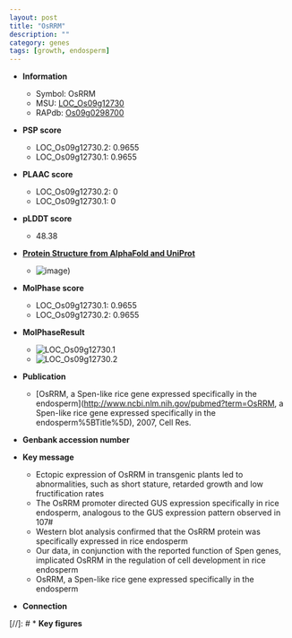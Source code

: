 ```yaml
---
layout: post
title: "OsRRM"
description: ""
category: genes
tags: [growth, endosperm]
---
```


* **Information**  
    + Symbol: OsRRM  
    + MSU: [LOC_Os09g12730](http://rice.plantbiology.msu.edu/cgi-bin/ORF_infopage.cgi?orf=LOC_Os09g12730)  
    + RAPdb: [Os09g0298700](http://rapdb.dna.affrc.go.jp/viewer/gbrowse_details/irgsp1?name=Os09g0298700)  

* **PSP score**  
    + LOC_Os09g12730.2: 0.9655 
    + LOC_Os09g12730.1: 0.9655 

* **PLAAC score**  
    + LOC_Os09g12730.2: 0 
    + LOC_Os09g12730.1: 0 

* **pLDDT score**
    + 48.38

* **[Protein Structure from AlphaFold and UniProt](https://www.uniprot.org/uniprotkb/Q0J2U0/entry#structure)**
    + ![image](https://ricepsp.github.io/images/Q0/AF-Q0J2U0-F1.png))

* **MolPhase score**
    + LOC_Os09g12730.1: 0.9655
    + LOC_Os09g12730.2: 0.9655

* **MolPhaseResult**
    + ![LOC_Os09g12730.1](https://ricepsp.github.io/pictures/LOC_Os09g/LOC_Os09g12730.1.png)
    + ![LOC_Os09g12730.2](https://ricepsp.github.io/pictures/LOC_Os09g/LOC_Os09g12730.2.png)

* **Publication**  
    + [OsRRM, a Spen-like rice gene expressed specifically in the endosperm](http://www.ncbi.nlm.nih.gov/pubmed?term=OsRRM, a Spen-like rice gene expressed specifically in the endosperm%5BTitle%5D), 2007, Cell Res.

* **Genbank accession number**  

* **Key message**  
    + Ectopic expression of OsRRM in transgenic plants led to abnormalities, such as short stature, retarded growth and low fructification rates
    + The OsRRM promoter directed GUS expression specifically in rice endosperm, analogous to the GUS expression pattern observed in 107#
    + Western blot analysis confirmed that the OsRRM protein was specifically expressed in rice endosperm
    + Our data, in conjunction with the reported function of Spen genes, implicated OsRRM in the regulation of cell development in rice endosperm
    + OsRRM, a Spen-like rice gene expressed specifically in the endosperm

* **Connection**  

[//]: # * **Key figures**  


